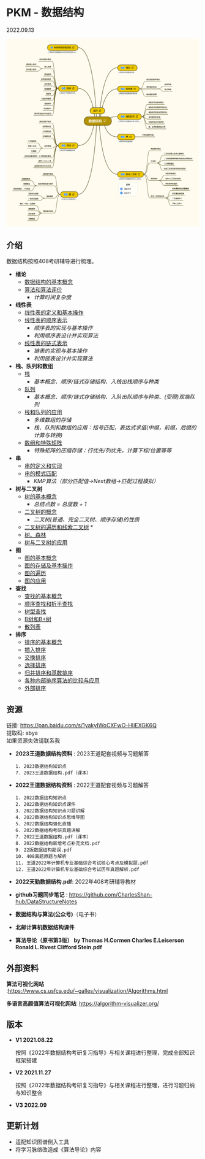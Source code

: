 # PKM - 数据结构  

2022.09.13

![数据结构导图概览](./resources/数据结构.png)
## 介绍
数据结构按照408考研辅导进行梳理。

* **绪论**
  * [数据结构的基本概念](./notes/绪论/数据结构的基本概念.md)
  * [算法和算法评价](./notes/绪论/算法和算法评价.md)
    * *计算时间复杂度*
* **线性表**
  * [线性表的定义和基本操作](./notes/线性表/线性表的定义和基本操作.md)
  * [线性表的顺序表示](./notes/线性表/线性表的顺序表示.md)
    * *顺序表的实现与基本操作*
    * *利用顺序表设计并实现算法*
  * [线性表的链式表示](./notes/线性表/线性表的链式表示.md)
    * *链表的实现与基本操作*
    * *利用链表设计并实现算法*
* **栈、队列和数组**
  * [栈](./notes/栈、队列和数组/栈.md)
    * *基本概念、顺序/链式存储结构、入栈出栈顺序与种类*
  * [队列](./notes/栈、队列和数组/队列.md)
    * *基本概念、顺序/链式存储结构、入队出队顺序与种类、(受限)双端队列*
  * [栈和队列的应用](./notes/栈、队列和数组/栈和队列的应用.md)
    * *多维数组的存储*
    * *栈、队列和数组的应用：括号匹配，表达式求值(中缀，前缀，后缀的计算与转换)*
  * [数组和特殊矩阵](./notes/栈、队列和数组/数组和特殊矩阵.md)
    * *特殊矩阵的压缩存储：行优先/列优先，计算下标/位置等等*
* **串**
  * [串的定义和实现](./notes/串/串的定义和实现.md)
  * [串的模式匹配](./notes/串/串的模式匹配.md)
    * *KMP算法（部分匹配值->Next数组->匹配过程模拟）*
* **树与二叉树**
  * [树的基本概念](./notes/树与二叉树/树的基本概念.md)
    * *总结点数 = 总度数 + 1*
  * [二叉树的概念](./notes/树与二叉树/二叉树的概念.md)
    * *二叉树(普通、完全二叉树、顺序存储)的性质*
  * [二叉树的遍历和线索二叉树](./notes/树与二叉树/二叉树的遍历和线索二叉树.md)
    * 
  * [树、森林](./notes/树与二叉树/树、森林.md)
  * [树与二叉树的应用](./notes/树与二叉树/树与二叉树的应用.md)
* **图**
  * [图的基本概念](./notes/图/图的基本概念.md)
  * [图的存储及基本操作](./notes/图/图的存储及基本操作.md)
  * [图的遍历](./notes/图/图的遍历.md)
  * [图的应用](./notes/图/图的应用.md)
* **查找**
  * [查找的基本概念](./notes/查找/查找的基本概念.md)
  * [顺序查找和折半查找](./notes/查找/顺序查找和折半查找.md)
  * [树型查找](./notes/查找/树型查找.md)
  * [B树和B+树](./notes/查找/B树和B+树.md)
  * [散列表](./notes/查找/散列表.md)
* **排序**
  * [排序的基本概念](./notes/排序/排序的基本概念.md)
  * [插入排序](./notes/排序/插入排序.md)
  * [交换排序](./notes/排序/交换排序.md)
  * [选择排序](./notes/排序/选择排序.md)
  * [归并排序和基数排序](./notes/排序/归并排序和基数排序.md)
  * [各种内部排序算法的比较与应用](./notes/排序/各种内部排序算法的比较与应用.md)
  * [外部排序](./notes/排序/外部排序.md)



## 资源
链接: https://pan.baidu.com/s/1yakyIWoCXFwO-HIiEXGK6Q  
提取码: abya  
如果资源失效请联系我  

* __2023王道数据结构资料__ : 2023王道配套视频与习题解答  

  ```
  1. 2023数据结构知识点
  7. 2023王道数据结构.pdf（课本）
  ```
  
* __2022王道数据结构资料__ : 2022王道配套视频与习题解答  

  ```
  1. 2022数据结构知识点
  2. 2022数据结构知识点课件
  3. 2022数据结构知识点习题讲解
  4. 2022数据结构知识点思维导图
  5. 2022数据结构强化直播
  6. 2022数据结构考研真题讲解
  7. 2022王道数据结构.pdf（课本）
  8. 2022数据结构新增考点补充文档.pdf
  9. 22版数据结构勘误.pdf
  10. 408真题原题与解析
  11. 王道2022年计算机专业基础综合考试核心考点及模拟题.pdf
  12. 王道2022年计算机专业基础综合考试历年真题解析.pdf
  ```

* __2022天勤数据结构.pdf__: 2022年408考研辅导教材  

* __github习题同步笔记__ : https://github.com/CharlesShan-hub/DataStructureNotes  

* **数据结构与算法(公众号)**（电子书）

* **北邮计算机数据结构课件**

* **算法导论（原书第3版） by Thomas H.Cormen Charles E.Leiserson Ronald L.Rivest Clifford Stein.pdf**

## 外部资料

__算法可视化网站__ :https://www.cs.usfca.edu/~galles/visualization/Algorithms.html  

__多语言高颜值算法可视化网站__: https://algorithm-visualizer.org/

## 版本
* **V1 2021.08.22**

  按照《2022年数据结构考研复习指导》与相关课程进行整理，完成全部知识框架搭建  

* **V2 2021.11.27**

  按照《2022年数据结构考研复习指导》与相关课程进行整理，进行习题归纳与知识整合  

* **V3 2022.09**

## 更新计划

* 适配知识图谱倒入工具
* 将学习脉络改造成《算法导论》内容